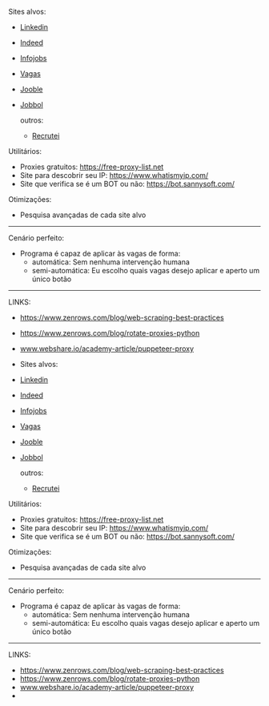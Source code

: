 Sites alvos:
- [Linkedin](https://www.linkedin.com)
- [Indeed](https://br.indeed.com)
- [Infojobs](https://www.infojobs.com.br)
- [Vagas](https://www.vagas.com.br)
- [Jooble](https://br.jooble.org)
- [Jobbol](https://www.jobbol.com.br)

  outros:
  - [Recrutei](https://empregos.recrutei.com.br)

Utilitários:
- Proxies gratuitos: https://free-proxy-list.net
- Site para descobrir seu IP: https://www.whatismyip.com/
- Site que verifica se é um BOT ou não: https://bot.sannysoft.com/

Otimizações:
- Pesquisa avançadas de cada site alvo

-----------------------------------------

Cenário perfeito:
- Programa é capaz de aplicar às vagas de forma:
  - automática: Sem nenhuma intervenção humana 
  - semi-automática: Eu escolho quais vagas desejo aplicar e aperto um único botão

-----------------------------------------

LINKS:
- https://www.zenrows.com/blog/web-scraping-best-practices
- https://www.zenrows.com/blog/rotate-proxies-python
- www.webshare.io/academy-article/puppeteer-proxy
- Sites alvos:
- [Linkedin](https://www.linkedin.com)
- [Indeed](https://br.indeed.com)
- [Infojobs](https://www.infojobs.com.br)
- [Vagas](https://www.vagas.com.br)
- [Jooble](https://br.jooble.org)
- [Jobbol](https://www.jobbol.com.br)

  outros:
  - [Recrutei](https://empregos.recrutei.com.br)

Utilitários:
- Proxies gratuitos: https://free-proxy-list.net
- Site para descobrir seu IP: https://www.whatismyip.com/
- Site que verifica se é um BOT ou não: https://bot.sannysoft.com/

Otimizações:
- Pesquisa avançadas de cada site alvo

-----------------------------------------

Cenário perfeito:
- Programa é capaz de aplicar às vagas de forma:
  - automática: Sem nenhuma intervenção humana 
  - semi-automática: Eu escolho quais vagas desejo aplicar e aperto um único botão

-----------------------------------------

LINKS:
- https://www.zenrows.com/blog/web-scraping-best-practices
- https://www.zenrows.com/blog/rotate-proxies-python
- www.webshare.io/academy-article/puppeteer-proxy
- 